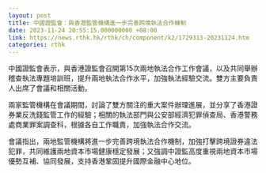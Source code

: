 ```yaml
---
layout: post
title: 中國證監會：與香港監管機構進一步完善跨境執法合作機制
date: 2023-11-24 20:55:15.000000000 +08:00
link: https://news.rthk.hk/rthk/ch/component/k2/1729313-20231124.htm
categories: rthk
---
```


中國證監會表示，與香港證監會召開第15次兩地執法合作工作會議，以及共同舉辦稽查執法專題培訓班，提升兩地執法合作水平，加強執法經驗交流。雙方主要負責人出席了會議和相關活動。

兩家監管機構在會議期間，討論了雙方關注的重大案件辦理進展，並分享了香港證券業反洗錢監管工作的經驗；相關的執法部門與公安部經濟犯罪偵查局、香港警務處商業罪案調查科，根據各自工作職責，加強執法合作交流。

會議指出，兩地監管機構將進一步完善跨境執法合作機制，加強打擊跨境證券違法犯罪，共同維護兩地資本市場健康穩定發展；又強調中證監高度重視兩地資本市場優勢互補、協同發展，支持香港鞏固提升國際金融中心地位。
